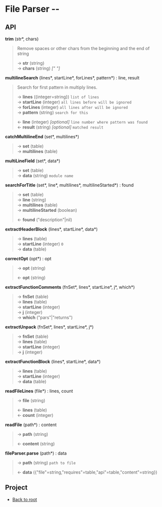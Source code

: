 # File Parser --


## API

**trim** (str\*, chars)

> Remove spaces or other chars from the beginning and the end of string
>
> &rarr; **str** (string)<br/>
> &rarr; **chars** (string) *[" "]*<br/>

**multilineSearch** (lines\*, startLine\*, forLines\*, pattern\*) : line, result

> Search for first pattern in multiply lines.
>
> &rarr; **lines** ({integer=string}) `list of lines`<br/>
> &rarr; **startLine** (integer) `all lines before will be ignored`<br/>
> &rarr; **forLines** (integer) `all lines after will be ignored`<br/>
> &rarr; **pattern** (string) `search for this`<br/>
>
> &larr; **line** (integer) *[optional]* `line number where pattern was found`<br/>
> &larr; **result** (string) *[optional]* `matched result`<br/>

**catchMultilineEnd** (set\*, multilines\*)
> &rarr; **set** (table)<br/>
> &rarr; **multilines** (table)<br/>

**multiLineField** (set\*, data\*)
> &rarr; **set** (table)<br/>
> &rarr; **data** (string) `module name`<br/>

**searchForTitle** (set\*, line\*, multilines\*, multilineStarted\*) : found
> &rarr; **set** (table)<br/>
> &rarr; **line** (string)<br/>
> &rarr; **multilines** (table)<br/>
> &rarr; **multilineStarted** (boolean)<br/>
>
> &larr; **found** ("description"|nil)<br/>

**extractHeaderBlock** (lines\*, startLine\*, data\*)
> &rarr; **lines** (table)<br/>
> &rarr; **startLine** (integer) `0`<br/>
> &rarr; **data** (table)<br/>

**correctOpt** (opt\*) : opt
> &rarr; **opt** (string)<br/>
>
> &larr; **opt** (string)<br/>

**extractFunctionComments** (fnSet\*, lines\*, startLine\*, j\*, which\*)
> &rarr; **fnSet** (table)<br/>
> &rarr; **lines** (table)<br/>
> &rarr; **startLine** (integer)<br/>
> &rarr; **j** (integer)<br/>
> &rarr; **which** ("pars"|"returns")<br/>

**extractUnpack** (fnSet\*, lines\*, startLine\*, j\*)
> &rarr; **fnSet** (table)<br/>
> &rarr; **lines** (table)<br/>
> &rarr; **startLine** (integer)<br/>
> &rarr; **j** (integer)<br/>

**extractFunctionBlock** (lines\*, startLine\*, data\*)
> &rarr; **lines** (table)<br/>
> &rarr; **startLine** (integer)<br/>
> &rarr; **data** (table)<br/>

**readFileLines** (file\*) : lines, count
> &rarr; **file** (string)<br/>
>
> &larr; **lines** (table)<br/>
> &larr; **count** (integer)<br/>

**readFile** (path\*) : content
> &rarr; **path** (string)<br/>
>
> &larr; **content** (string)<br/>

**fileParser.parse** (path\*) : data
> &rarr; **path** (string) `path to file`<br/>
>
> &larr; **data** ({"file"=string,"requires"=table,"api"=table,"content"=string})<br/>

## Project

+ [Back to root](README.md)
